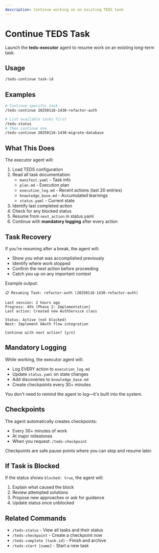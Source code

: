 ```yaml
---
description: Continue working on an existing TEDS task
---
```


# Continue TEDS Task

Launch the **teds-executor** agent to resume work on an existing long-term task.

## Usage

```bash
/teds-continue task-id
```

## Examples

```bash
# Continue specific task
/teds-continue 20250116-1430-refactor-auth

# List available tasks first
/teds-status
# Then continue one
/teds-continue 20250116-1430-migrate-database
```

## What This Does

The executor agent will:
1. Load TEDS configuration
2. Read all task documentation:
   - `manifest.yaml` - Task info
   - `plan.md` - Execution plan
   - `execution_log.md` - Recent actions (last 20 entries)
   - `knowledge_base.md` - Accumulated learnings
   - `status.yaml` - Current state
3. Identify last completed action
4. Check for any blocked status
5. Resume from `next_action` in status.yaml
6. Continue with **mandatory logging** after every action

## Task Recovery

If you're resuming after a break, the agent will:
- Show you what was accomplished previously
- Identify where work stopped
- Confirm the next action before proceeding
- Catch you up on any important context

Example output:
```
📋 Resuming Task: refactor-auth (20250116-1430-refactor-auth)

Last session: 2 hours ago
Progress: 45% (Phase 2: Implementation)
Last action: Created new AuthService class

Status: Active (not blocked)
Next: Implement OAuth flow integration

Continue with next action? [y/n]
```

## Mandatory Logging

While working, the executor agent will:
- Log EVERY action to `execution_log.md`
- Update `status.yaml` on state changes
- Add discoveries to `knowledge_base.md`
- Create checkpoints every 30+ minutes

You don't need to remind the agent to log—it's built into the system.

## Checkpoints

The agent automatically creates checkpoints:
- Every 30+ minutes of work
- At major milestones
- When you request: `/teds-checkpoint`

Checkpoints are safe pause points where you can stop and resume later.

## If Task is Blocked

If the status shows `blocked: true`, the agent will:
1. Explain what caused the block
2. Review attempted solutions
3. Propose new approaches or ask for guidance
4. Update status once unblocked

## Related Commands

- `/teds-status` - View all tasks and their status
- `/teds-checkpoint` - Create a checkpoint now
- `/teds-complete [task-id]` - Finish and archive
- `/teds-start [name]` - Start a new task
